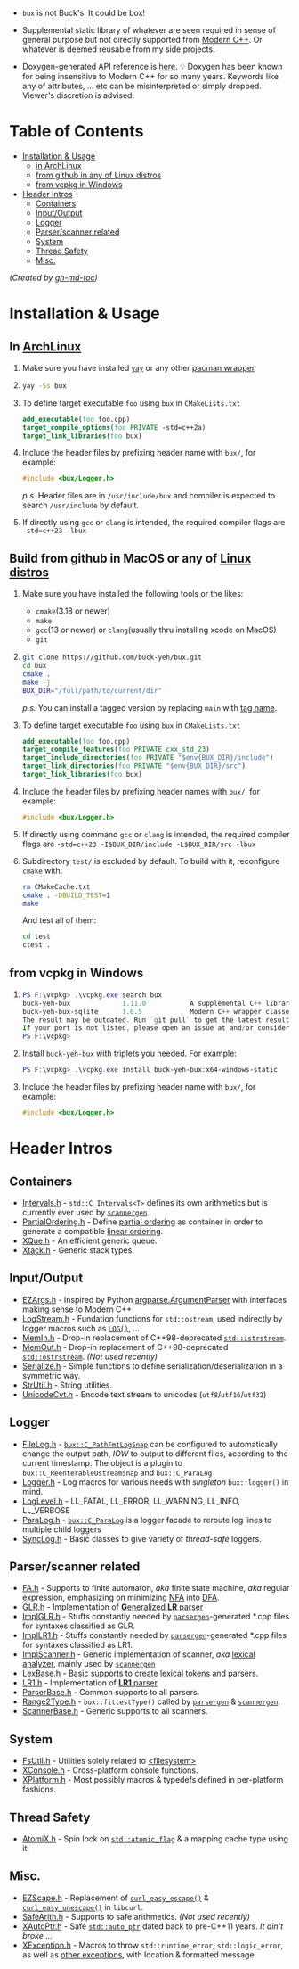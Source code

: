 - `bux` is not Buck's. It could be box!

- Supplemental static library of whatever are seen required in sense of general purpose but not directly supported from [Modern C++](https://www.modernescpp.com/index.php/what-is-modern-c). Or whatever is deemed reusable from my side projects. 

- Doxygen-generated API reference is [here](https://buck-yeh.github.io/bux/html/index.html). 💡 Doxygen has been known for being insensitive to Modern C++ for so many years. Keywords like any of attributes, ... etc can be misinterpreted or simply dropped. Viewer's discretion is advised.

# Table of Contents
   * [Installation &amp; Usage](#installation--usage)
      * [in ArchLinux](#in-archlinux)
      * [from github in any of Linux distros](#from-github-in-any-of-linux-distros)
      * [from vcpkg in Windows](#from-vcpkg-in-windows)
   * [Header Intros](#header-intros)
      * [Containers](#containers)
      * [Input/Output](#inputoutput)
      * [Logger](#logger)
      * [Parser/scanner related](#parserscanner-related)
      * [System](#system)
      * [Thread Safety](#thread-safety)
      * [Misc.](#misc)

*(Created by [gh-md-toc](https://github.com/ekalinin/github-markdown-toc))*

# Installation & Usage

## In [ArchLinux](https://archlinux.org/)

1. Make sure you have installed [`yay`](https://aur.archlinux.org/packages/yay/) or any other [pacman wrapper](https://wiki.archlinux.org/index.php/AUR_helpers)

2. ~~~bash
   yay -Ss bux
   ~~~

3. To define target executable `foo` using `bux` in `CMakeLists.txt`

   ~~~cmake
   add_executable(foo foo.cpp)
   target_compile_options(foo PRIVATE -std=c++2a)
   target_link_libraries(foo bux)
   ~~~

4. Include the header files by prefixing header name with `bux/`, for example:

   ~~~c++
   #include <bux/Logger.h>
   ~~~

   *p.s.* Header files are in `/usr/include/bux` and compiler is expected to search `/usr/include` by default.
5. If directly using `gcc` or `clang` is intended, the required compiler flags are `-std=c++23 -lbux`

## Build from github in MacOS or any of [Linux distros](https://distrowatch.com/)

1. Make sure you have installed the following tools or the likes:
   * `cmake`(3.18 or newer)
   * `make`
   * `gcc`(13 or newer) or `clang`(usually thru installing xcode on MacOS)
   * `git`

2. ~~~bash
   git clone https://github.com/buck-yeh/bux.git
   cd bux
   cmake .
   make -j
   BUX_DIR="/full/path/to/current/dir"
   ~~~

   *p.s.* You can install a tagged version by replacing `main` with [tag name](https://github.com/buck-yeh/bux/tags).
3. To define target executable `foo` using `bux` in `CMakeLists.txt`

   ~~~cmake
   add_executable(foo foo.cpp)
   target_compile_features(foo PRIVATE cxx_std_23)
   target_include_directories(foo PRIVATE "$env{BUX_DIR}/include") 
   target_link_directories(foo PRIVATE "$env{BUX_DIR}/src") 
   target_link_libraries(foo bux)
   ~~~

4. Include the header files by prefixing header names with `bux/`, for example:

   ~~~c++
   #include <bux/Logger.h>
   ~~~

5. If directly using command `gcc` or `clang` is intended, the required compiler flags are `-std=c++23 -I$BUX_DIR/include -L$BUX_DIR/src -lbux`
6. Subdirectory `test/` is excluded by default. To build with it, reconfigure `cmake` with:

   ~~~bash
   rm CMakeCache.txt
   cmake . -DBUILD_TEST=1
   make
   ~~~

   And test all of them:

   ~~~bash
   cd test
   ctest .
   ~~~

## from vcpkg in Windows

1. ~~~PowerShell
   PS F:\vcpkg> .\vcpkg.exe search bux
   buck-yeh-bux             1.11.0           A supplemental C++ library with functionalities not directly supported fro...
   buck-yeh-bux-sqlite      1.0.5            Modern C++ wrapper classes and utilities of the original sqlite3 API
   The result may be outdated. Run `git pull` to get the latest results.
   If your port is not listed, please open an issue at and/or consider making a pull request.  -  https://github.com/Microsoft/vcpkg/issues
   PS F:\vcpkg>
   ~~~
2. Install `buck-yeh-bux` with triplets you needed. For example:

   ~~~PowerShell
   PS F:\vcpkg> .\vcpkg.exe install buck-yeh-bux:x64-windows-static
   ~~~

3. Include the header files by prefixing header name with `bux/`, for example:

   ~~~c++
   #include <bux/Logger.h>
   ~~~

# Header Intros

## Containers

- [Intervals.h](include/bux/Intervals.h) - `std::C_Intervals<T>` defines its own arithmetics but is currently ever used by [`scannergen`](https://github.com/buck-yeh/parsergen/tree/main/ScannerGen)
- [PartialOrdering.h](include/bux/PartialOrdering.h) - Define [partial ordering](https://en.wikipedia.org/wiki/Partially_ordered_set) as container in order to generate a compatible [linear ordering](https://en.wikipedia.org/wiki/Total_order).
- [XQue.h](include/bux/XQue.h) - An efficient generic queue.
- [Xtack.h](include/bux/Xtack.h) - Generic stack types.

## Input/Output

- [EZArgs.h](include/bux/EZArgs.h) - Inspired by Python [argparse.ArgumentParser](https://docs.python.org/3/library/argparse.html#argumentparser-objects) with interfaces making sense to Modern C++
- [LogStream.h](include/bux/LogStream.h) - Fundation functions for `std::ostream`, used indirectly by logger macros such as [`LOG()`](https://buck-yeh.github.io/bux/html/Logger_8h.html#ac1de67d40c06ffbf5dbe628a2f25e928), ...
- [MemIn.h](include/bux/MemIn.h) - Drop-in replacement of C++98-deprecated [`std::istrstream`](https://en.cppreference.com/w/cpp/io/istrstream).
- [MemOut.h](include/bux/MemOut.h) - Drop-in replacement of C++98-deprecated [`std::ostrstream`](https://en.cppreference.com/w/cpp/io/ostrstream). *(Not used recently)*
- [Serialize.h](include/bux/Serialize.h) - Simple functions to define serialization/deserialization in a symmetric way.
- [StrUtil.h](include/bux/StrUtil.h) - String utilities.
- [UnicodeCvt.h](include/bux/UnicodeCvt.h) - Encode text stream to unicodes (`utf8`/`utf16`/`utf32`)

## Logger

- [FileLog.h](include/bux/FileLog.h) - [`bux::C_PathFmtLogSnap`](https://buck-yeh.github.io/bux/html/classbux_1_1C__PathFmtLogSnap.html) can be configured to automatically change the output path, *IOW* to output to different files, according to the current timestamp. The object is a plugin to `bux::C_ReenterableOstreamSnap` and `bux::C_ParaLog`
- [Logger.h](include/bux/Logger.h) - Log macros for various needs with *singleton* `bux::logger()` in mind.
- [LogLevel.h](include/bux/LogLevel.h) - LL_FATAL, LL_ERROR, LL_WARNING, LL_INFO, LL_VERBOSE
- [ParaLog.h](include/bux/ParaLog.h) - [`bux::C_ParaLog`](https://buck-yeh.github.io/bux/html/classbux_1_1C__ParaLog.html) is a logger facade to reroute log lines to multiple child loggers 
- [SyncLog.h](include/bux/SyncLog.h) - Basic classes to give variety of *thread-safe* loggers.

## Parser/scanner related

- [FA.h](include/bux/FA.h) - Supports to finite automaton, *aka* finite state machine, *aka* regular expression, emphasizing on minimizing [NFA](https://en.wikipedia.org/wiki/Nondeterministic_finite_automaton) into [DFA](https://en.wikipedia.org/wiki/Deterministic_finite_automaton).
- [GLR.h](include/bux/GLR.h) - Implementation of [**G**eneralized **LR** parser](https://en.wikipedia.org/wiki/GLR_parser)
- [ImplGLR.h](include/bux/ImplGLR.h) - Stuffs constantly needed by [`parsergen`](https://github.com/buck-yeh/parsergen/tree/main/ParserGen)-generated *.cpp files for syntaxes classified as GLR.
- [ImplLR1.h](include/bux/ImplLR1.h) - Stuffs constantly needed by [`parsergen`](https://github.com/buck-yeh/parsergen/tree/main/ParserGen)-generated *.cpp files for syntaxes classified as LR1.
- [ImplScanner.h](include/bux/ImplScanner.h) - Generic implementation of scanner, *aka* [lexical analyzer](https://en.wikipedia.org/wiki/Lexical_analysis), mainly used by [`scannergen`](https://github.com/buck-yeh/parsergen/tree/main/ScannerGen)
- [LexBase.h](include/bux/LexBase.h) - Basic supports to create [lexical tokens](https://en.wikipedia.org/wiki/Lexical_analysis#Token) and parsers. 
- [LR1.h](include/bux/LR1.h) - Implementation of [**LR1** parser](https://en.wikipedia.org/wiki/Canonical_LR_parser)
- [ParserBase.h](include/bux/ParserBase.h) - Common supports to all parsers.
- [Range2Type.h](include/bux/Range2Type.h) - `bux::fittestType()` called by [`parsergen`](https://github.com/buck-yeh/parsergen/tree/main/ParserGen) & [`scannergen`](https://github.com/buck-yeh/parsergen/tree/main/ScannerGen).
- [ScannerBase.h](include/bux/ScannerBase.h) - Generic supports to all scanners.

## System

- [FsUtil.h](include/bux/FsUtil.h) - Utilities solely related to [\<filesystem\>](https://en.cppreference.com/w/cpp/header/filesystem)
- [XConsole.h](include/bux/XConsole.h) - Cross-platform console functions.
- [XPlatform.h](include/bux/XPlatform.h) - Most possibly macros & typedefs defined in per-platform fashions.

## Thread Safety

- [AtomiX.h](include/bux/AtomiX.h) - Spin lock on [`std::atomic_flag`](https://en.cppreference.com/w/cpp/atomic/atomic_flag) & a mapping cache type using it.

## Misc.

- [EZScape.h](include/bux/EZScape.h) - Replacement of [`curl_easy_escape()`](https://curl.se/libcurl/c/curl_easy_escape.html) & [`curl_easy_unescape()`](https://curl.se/libcurl/c/curl_easy_unescape.html) in `libcurl`.
- [SafeArith.h](include/bux/SafeArith.h) - Supports to safe arithmetics. *(Not used recently)*
- [XAutoPtr.h](include/bux/XAutoPtr.h) - Safe [`std::auto_ptr`](https://en.cppreference.com/w/cpp/memory/auto_ptr) dated back to pre-C++11 years. *It ain't broke ...*
- [XException.h](include/bux/XException.h) - Macros to throw `std::runtime_error`, `std::logic_error`, as well as [other exceptions](https://en.cppreference.com/w/cpp/header/stdexcept), with location & formatted message.
